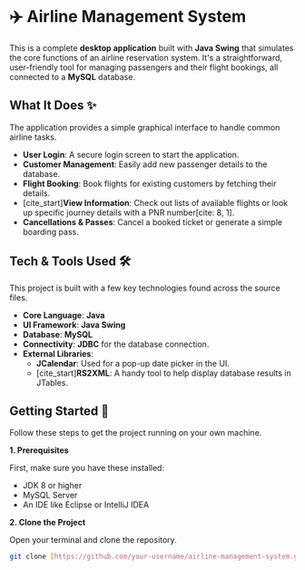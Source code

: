 # ✈️ Airline Management System

This is a complete **desktop application** built with **Java Swing** that simulates the core functions of an airline reservation system. It's a straightforward, user-friendly tool for managing passengers and their flight bookings, all connected to a **MySQL** database.



## What It Does ✨

The application provides a simple graphical interface to handle common airline tasks.

* **User Login**: A secure login screen to start the application.
* **Customer Management**: Easily add new passenger details to the database.
* **Flight Booking**: Book flights for existing customers by fetching their details.
* [cite_start]**View Information**: Check out lists of available flights or look up specific journey details with a PNR number[cite: 8, 1].
* **Cancellations & Passes**: Cancel a booked ticket or generate a simple boarding pass.

## Tech & Tools Used 🛠️

This project is built with a few key technologies found across the source files.

* **Core Language**: **Java**
* **UI Framework**: **Java Swing**
* **Database**: **MySQL**
* **Connectivity**: **JDBC** for the database connection.
* **External Libraries**:
    * **JCalendar**: Used for a pop-up date picker in the UI.
    * [cite_start]**RS2XML**: A handy tool to help display database results in JTables.

## Getting Started 🚀

Follow these steps to get the project running on your own machine.

**1. Prerequisites**

First, make sure you have these installed:
* JDK 8 or higher
* MySQL Server
* An IDE like Eclipse or IntelliJ IDEA

**2. Clone the Project**

Open your terminal and clone the repository.
```bash
git clone [https://github.com/your-username/airline-management-system.git](https://github.com/your-username/airline-management-system.git)


